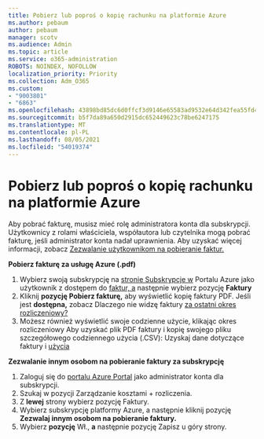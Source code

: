 ```yaml
---
title: Pobierz lub poproś o kopię rachunku na platformie Azure
ms.author: pebaum
author: pebaum
manager: scotv
ms.audience: Admin
ms.topic: article
ms.service: o365-administration
ROBOTS: NOINDEX, NOFOLLOW
localization_priority: Priority
ms.collection: Adm_O365
ms.custom:
- "9003801"
- "6863"
ms.openlocfilehash: 43898bd85dc6d0ffcf3d9146e65583ad9532e64d342fea55fd48e055caf133a4
ms.sourcegitcommit: b5f7da89a650d2915dc652449623c78be6247175
ms.translationtype: MT
ms.contentlocale: pl-PL
ms.lasthandoff: 08/05/2021
ms.locfileid: "54019374"
---
```

# <a name="download-or-request-a-copy-of-my-bill-in-azure"></a>Pobierz lub poproś o kopię rachunku na platformie Azure

Aby pobrać fakturę, musisz mieć rolę administratora konta dla subskrypcji. Użytkownicy z rolami właściciela, współautora lub czytelnika mogą pobrać fakturę, jeśli administrator konta nadał uprawnienia. Aby uzyskać więcej informacji, zobacz [Zezwalanie użytkownikom na pobieranie faktur.](https://docs.microsoft.com/azure/cost-management-billing/manage/manage-billing-access#opt-in)

**Pobierz fakturę za usługę Azure (.pdf)**

1. Wybierz swoją subskrypcję na [stronie Subskrypcje w](https://portal.azure.com/#blade/Microsoft_Azure_Billing/SubscriptionsBlade) Portalu Azure jako użytkownik z dostępem do [faktur, a](https://docs.microsoft.com/azure/cost-management-billing/manage/manage-billing-access?WT.mc_id=Portal-Microsoft_Azure_Support) następnie wybierz pozycję **Faktury**
2. Kliknij **pozycję Pobierz fakturę,** aby wyświetlić kopię faktury PDF. Jeśli jest **dostępna,** zobacz Dlaczego nie widzę faktury [za ostatni okres rozliczeniowy?](https://docs.microsoft.com/azure/cost-management-billing/manage/download-azure-invoice-daily-usage-date?WT.mc_id=Portal-Microsoft_Azure_Support#noinvoice)
3. Możesz również wyświetlić swoje codzienne użycie, klikając okres rozliczeniowy Aby uzyskać plik PDF faktury i kopię swojego pliku szczegółowego codziennego użycia (.CSV): Uzyskaj dane dotyczące faktury i [użycia](https://docs.microsoft.com/azure/cost-management-billing/manage/download-azure-invoice-daily-usage-date?WT.mc_id=Portal-Microsoft_Azure_Support)  

**Zezwalanie innym osobom na pobieranie faktury za subskrypcję**

1. Zaloguj się do [portalu Azure Portal](https://portal.azure.com/) jako administrator konta dla subskrypcji.
2. Szukaj w pozycji Zarządzanie kosztami + rozliczenia.
3. Z **lewej** strony wybierz pozycję Faktury.
4. Wybierz subskrypcję platformy Azure, a następnie kliknij pozycję **Zezwalaj innym osobom na pobieranie faktury.**
5. Wybierz **pozycję** Wł., **a** następnie pozycję Zapisz u góry strony.
